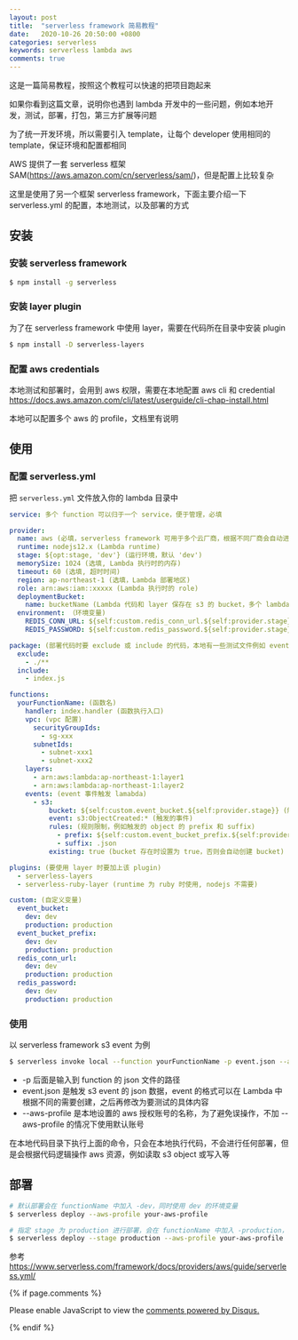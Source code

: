 ```yaml
---
layout: post
title:  "serverless framework 简易教程"
date:   2020-10-26 20:50:00 +0800
categories: serverless
keywords: serverless lambda aws
comments: true
---
```


这是一篇简易教程，按照这个教程可以快速的把项目跑起来

如果你看到这篇文章，说明你也遇到 lambda 开发中的一些问题，例如本地开发，测试，部署，打包，第三方扩展等问题

为了统一开发环境，所以需要引入 template，让每个 developer 使用相同的 template，保证环境和配置都相同

AWS 提供了一套 serverless 框架 SAM(https://aws.amazon.com/cn/serverless/sam/)，但是配置上比较复杂

这里是使用了另一个框架 serverless framework，下面主要介绍一下 serverless.yml 的配置，本地测试，以及部署的方式

## 安装

### 安装 serverless framework
```bash
$ npm install -g serverless
```

### 安装 layer plugin
为了在 serverless framework 中使用 layer，需要在代码所在目录中安装 plugin
```bash
$ npm install -D serverless-layers
```

### 配置 aws credentials
本地测试和部署时，会用到 aws 权限，需要在本地配置 aws cli 和 credential
https://docs.aws.amazon.com/cli/latest/userguide/cli-chap-install.html

本地可以配置多个 aws 的 profile，文档里有说明

## 使用

### 配置 serverless.yml

把 `serverless.yml` 文件放入你的 lambda 目录中

```yml
service: 多个 function 可以归于一个 service，便于管理，必填

provider:
  name: aws (必填，serverless framework 可用于多个云厂商，根据不同厂商会自动进行配置)
  runtime: nodejs12.x (Lambda runtime)
  stage: ${opt:stage, 'dev'} (运行环境，默认 'dev')
  memorySize: 1024 (选填, Lambda 执行时的内存)
  timeout: 60 (选填, 超时时间)
  region: ap-northeast-1 (选填，Lambda 部署地区)
  role: arn:aws:iam::xxxxx (Lambda 执行时的 role)
  deploymentBucket:
    name: bucketName (Lambda 代码和 layer 保存在 s3 的 bucket，多个 lambda 可以放在相同的 bucket，会根据 service 自动创建目录)
  environment: （环境变量)
    REDIS_CONN_URL: ${self:custom.redis_conn_url.${self:provider.stage}} (根据不同的 stage 使用/设置不同的变量)
    REDIS_PASSWORD: ${self:custom.redis_password.${self:provider.stage}}

package: (部署代码时要 exclude 或 include 的代码，本地有一些测试文件例如 event.json 等不需要部署)
  exclude:
    - ./**
  include:
    - index.js

functions:
  yourFunctionName: (函数名)
    handler: index.handler (函数执行入口)
    vpc: (vpc 配置)
      securityGroupIds:
        - sg-xxx
      subnetIds:
        - subnet-xxx1
        - subnet-xxx2
    layers:
      - arn:aws:lambda:ap-northeast-1:layer1
      - arn:aws:lambda:ap-northeast-1:layer2
    events: (event 事件触发 lamabda)
      - s3:
          bucket: ${self:custom.event_bucket.${self:provider.stage}} (触发的 bucket)
          event: s3:ObjectCreated:* (触发的事件)
          rules: (规则限制，例如触发的 object 的 prefix 和 suffix)
            - prefix: ${self:custom.event_bucket_prefix.${self:provider.stage}}
            - suffix: .json
          existing: true (bucket 存在时设置为 true，否则会自动创建 bucket)

plugins: (要使用 layer 时要加上该 plugin)
  - serverless-layers
  - serverless-ruby-layer (runtime 为 ruby 时使用, nodejs 不需要)

custom: (自定义变量)
  event_bucket:
    dev: dev
    production: production
  event_bucket_prefix:
    dev: dev
    production: production
  redis_conn_url:
    dev: dev
    production: production
  redis_password:
    dev: dev
    production: production

```

### 使用

以 serverless framework s3 event 为例

```bash
$ serverless invoke local --function yourFunctionName -p event.json --aws-profile your-aws-profile
```

- -p 后面是输入到 function 的 json 文件的路径
- event.json 是触发 s3 event 的 json 数据，event 的格式可以在 Lambda 中根据不同的需要创建，之后再修改为要测试的具体内容
- --aws-profile 是本地设置的 aws 授权账号的名称，为了避免误操作，不加 --aws-profile 的情况下使用默认账号

在本地代码目录下执行上面的命令，只会在本地执行代码，不会进行任何部署，但是会根据代码逻辑操作 aws 资源，例如读取 s3 object 或写入等

## 部署
```bash
# 默认部署会在 functionName 中加入 -dev，同时使用 dev 的环境变量
$ serverless deploy --aws-profile your-aws-profile

# 指定 stage 为 production 进行部署，会在 functionName 中加入 -production，同时使用 production 的环境变量
$ serverless deploy --stage production --aws-profile your-aws-profile
```

参考
https://www.serverless.com/framework/docs/providers/aws/guide/serverless.yml/


{% if page.comments %}
<div id="disqus_thread"></div>
<script>

/**
*  RECOMMENDED CONFIGURATION VARIABLES: EDIT AND UNCOMMENT THE SECTION BELOW TO INSERT DYNAMIC VALUES FROM YOUR PLATFORM OR CMS.
*  LEARN WHY DEFINING THESE VARIABLES IS IMPORTANT: https://disqus.com/admin/universalcode/#configuration-variables*/
/*
var disqus_config = function () {
this.page.url = PAGE_URL;  // Replace PAGE_URL with your page's canonical URL variable
this.page.identifier = PAGE_IDENTIFIER; // Replace PAGE_IDENTIFIER with your page's unique identifier variable
};
*/
(function() { // DON'T EDIT BELOW THIS LINE
var d = document, s = d.createElement('script');
s.src = 'https://iamdbc-eggy.disqus.com/embed.js';
s.setAttribute('data-timestamp', +new Date());
(d.head || d.body).appendChild(s);
})();
</script>
<noscript>Please enable JavaScript to view the <a href="https://disqus.com/?ref_noscript">comments powered by Disqus.</a></noscript>
                            
{% endif %}
